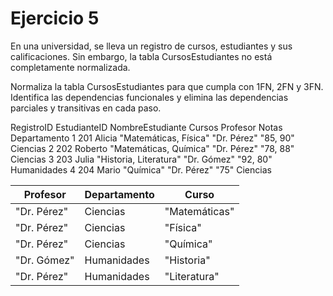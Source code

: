 # Ejercicio 5

En una universidad, se lleva un registro de cursos, estudiantes y sus calificaciones. Sin embargo, la tabla CursosEstudiantes no está completamente normalizada.

Normaliza la tabla CursosEstudiantes para que cumpla con 1FN, 2FN y 3FN. Identifica las dependencias funcionales y elimina las dependencias parciales y transitivas en cada paso.

RegistroID 	EstudianteID 	NombreEstudiante 	Cursos 	Profesor 	Notas 	Departamento
1 	201 	Alicia 	"Matemáticas, Física" 	"Dr. Pérez" 	"85, 90" 	Ciencias
2 	202 	Roberto 	"Matemáticas, Química" 	"Dr. Pérez" 	"78, 88" 	Ciencias
3 	203 	Julia 	"Historia, Literatura" 	"Dr. Gómez" 	"92, 80" 	Humanidades
4 	204 	Mario 	"Química" 	"Dr. Pérez" 	"75" 	Ciencias

| Profesor | Departamento | Curso | 
| --- | --- | --- |
| "Dr. Pérez" | Ciencias | "Matemáticas" |
| "Dr. Pérez" | Ciencias | "Física" |
| "Dr. Pérez" | Ciencias | "Química" |
| "Dr. Gómez" | Humanidades | "Historia" |
| "Dr. Pérez" | Humanidades | "Literatura"|

